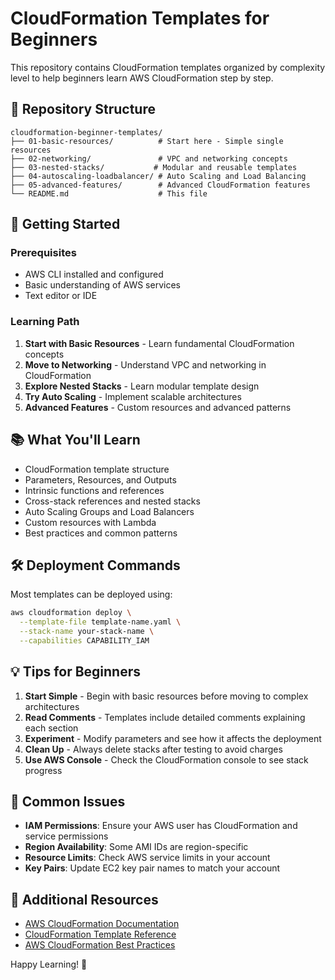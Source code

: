 # CloudFormation Templates for Beginners

This repository contains CloudFormation templates organized by complexity level to help beginners learn AWS CloudFormation step by step.

## 📁 Repository Structure

```
cloudformation-beginner-templates/
├── 01-basic-resources/          # Start here - Simple single resources
├── 02-networking/               # VPC and networking concepts
├── 03-nested-stacks/           # Modular and reusable templates
├── 04-autoscaling-loadbalancer/ # Auto Scaling and Load Balancing
├── 05-advanced-features/        # Advanced CloudFormation features
└── README.md                    # This file
```

## 🚀 Getting Started

### Prerequisites
- AWS CLI installed and configured
- Basic understanding of AWS services
- Text editor or IDE

### Learning Path
1. **Start with Basic Resources** - Learn fundamental CloudFormation concepts
2. **Move to Networking** - Understand VPC and networking in CloudFormation
3. **Explore Nested Stacks** - Learn modular template design
4. **Try Auto Scaling** - Implement scalable architectures
5. **Advanced Features** - Custom resources and advanced patterns

## 📚 What You'll Learn

- CloudFormation template structure
- Parameters, Resources, and Outputs
- Intrinsic functions and references
- Cross-stack references and nested stacks
- Auto Scaling Groups and Load Balancers
- Custom resources with Lambda
- Best practices and common patterns

## 🛠️ Deployment Commands

Most templates can be deployed using:
```bash
aws cloudformation deploy \
  --template-file template-name.yaml \
  --stack-name your-stack-name \
  --capabilities CAPABILITY_IAM
```

## 💡 Tips for Beginners

1. **Start Simple** - Begin with basic resources before moving to complex architectures
2. **Read Comments** - Templates include detailed comments explaining each section
3. **Experiment** - Modify parameters and see how it affects the deployment
4. **Clean Up** - Always delete stacks after testing to avoid charges
5. **Use AWS Console** - Check the CloudFormation console to see stack progress

## 🔧 Common Issues

- **IAM Permissions**: Ensure your AWS user has CloudFormation and service permissions
- **Region Availability**: Some AMI IDs are region-specific
- **Resource Limits**: Check AWS service limits in your account
- **Key Pairs**: Update EC2 key pair names to match your account

## 📖 Additional Resources

- [AWS CloudFormation Documentation](https://docs.aws.amazon.com/cloudformation/)
- [CloudFormation Template Reference](https://docs.aws.amazon.com/AWSCloudFormation/latest/UserGuide/template-reference.html)
- [AWS CloudFormation Best Practices](https://docs.aws.amazon.com/AWSCloudFormation/latest/UserGuide/best-practices.html)

Happy Learning! 🎉